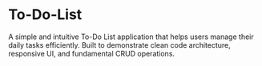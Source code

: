# To-Do-List
A simple and intuitive To-Do List application that helps users manage their daily tasks efficiently. Built to demonstrate clean code architecture, responsive UI, and fundamental CRUD operations.
